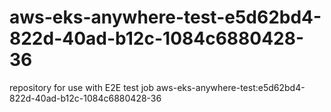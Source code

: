 # aws-eks-anywhere-test-e5d62bd4-822d-40ad-b12c-1084c6880428-36
repository for use with E2E test job aws-eks-anywhere-test:e5d62bd4-822d-40ad-b12c-1084c6880428-36
